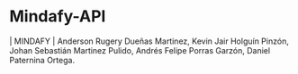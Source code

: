 # Mindafy-API
| MINDAFY |
Anderson Rugery Dueñas Martinez,
Kevin Jair Holguín Pinzón,
Johan Sebastián Martinez Pulido,
Andrés Felipe Porras Garzón,
Daniel Paternina Ortega.
